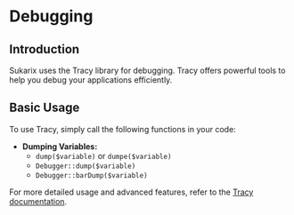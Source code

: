 # Debugging

<!-- toc -->

## Introduction
Sukarix uses the Tracy library for debugging. Tracy offers powerful tools to help you debug your applications
efficiently.

## Basic Usage

To use Tracy, simply call the following functions in your code:

- **Dumping Variables:**
    - `dump($variable)` or `dumpe($variable)`
    - `Debugger::dump($variable)`
    - `Debugger::barDump($variable)`

For more detailed usage and advanced features, refer to the [Tracy documentation](https://tracy.nette.org/en/guide).

